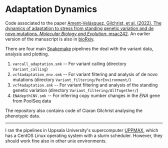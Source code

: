 # Adaptation Dynamics

Code associated to the paper [Ament-Velásquez, Gilchrist, et al. (2022). The dynamics of adaptation to stress from standing genetic variation
and de novo mutations. *Molecular Biology and Evolution*: msac242](https://academic.oup.com/mbe/advance-article/doi/10.1093/molbev/msac242/6806091). An earlier version of the manuscript is also in [bioRxiv](https://www.biorxiv.org/content/10.1101/2022.03.26.485920v1).

There are four main [Snakemake](https://snakemake.readthedocs.io/en/stable/) pipelines the deal with the variant data, analysis and plotting. 

1. `varcall_adaptation.smk` -- For variant calling (directory `Variant_calling`)
2. `vcf4adaptation_env.smk` -- For variant filtering and analysis of de novo mutations (directory `Variant_filtering/PerEnvironment/`)
3. `vcf4adaptation.smk` -- For variant filtering and analysis of the standing genetic variation (directory `Variant_filtering/AllTogether/`)
4. `ENAdepthCNV.smk` -- For inferring copy number changes in the *ENA* gene from PoolSeq data

The repository also contains code of Ciaran Gilchrist analysing the phenotypic data.

----

I ran the pipelines in Uppsala University's supercomputer [UPPMAX](https://uppmax.uu.se/), which has a CentOS Linux operating system with a slurm scheduler. However, they should work fine also in other unix environments.


